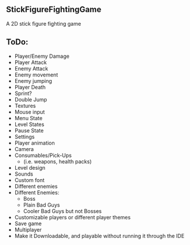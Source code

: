 **StickFigureFightingGame**
-
A 2D stick figure fighting game

ToDo:
-
- Player/Enemy Damage
- Player Attack
- Enemy Attack
- Enemy movement
- Enemy jumping
- Player Death
- Sprint?
- Double Jump
- Textures
- Mouse input
- Menu State
- Level States
- Pause State
- Settings
- Player animation
- Camera
- Consumables/Pick-Ups 
    - (i.e. weapons, health packs)
- Level design
- Sounds
- Custom font
- Different enemies
- Different Enemies: 
    - Boss
    - Plain Bad Guys
    - Cooler Bad Guys but not Bosses
- Customizable players or different player themes
- Save game
- Multiplayer
- Make it Downloadable, and playable without running it through the IDE


